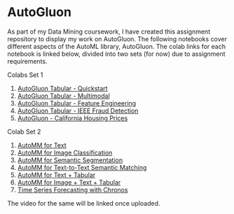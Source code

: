 # AutoGluon
As part of my Data Mining coursework, I have created this assignment repository to display my work on AutoGluon. The following notebooks cover different aspects of the AutoML library, AutoGluon. The colab links for each notebook is linked below, divided into two sets (for now) due to assignment requirements.

Colabs Set 1
1. [AutoGluon Tabular - Quickstart](https://colab.research.google.com/drive/1TVKsBkBA9_iSWnuRYvYtais_AdVsIx08?usp=sharing)
2. [AutoGluon Tabular - Multimodal](https://colab.research.google.com/drive/1Zn6MOTwVUmDnuF6mb2muyviloDs5NLeM?usp=sharing)
3. [AutoGluon Tabular - Feature Engineering](https://colab.research.google.com/drive/1qbvvnowApkdLPfrXgKkqsbuB6VEimVTF?usp=sharing)
4. [AutoGluon Tabular - IEEE Fraud Detection](https://colab.research.google.com/drive/1zL8dgkMT2b36slhegCsT2DpBADOx_CBJ?usp=sharing)
5. [AutoGluon - California Housing Prices](https://colab.research.google.com/drive/1PiuLXVloXECW1XA4VypEIRTk8OYt0edo?usp=sharing)

Colab Set 2
1. [AutoMM for Text](https://colab.research.google.com/drive/1koThWyJsF6K4-hwYXJGTLSJVeLfy0V8d?usp=sharing)
2. [AutoMM for Image Classification](https://colab.research.google.com/drive/17oFoo8u-JwC0QhlpgRsBng177FjV8pPJ?usp=sharing)
3. [AutoMM for Semantic Segmentation](https://colab.research.google.com/drive/1VfGYumO-gdPGJxKATRf32nv_5wLT4e2Z?usp=sharing)
4. [AutoMM for Text-to-Text Semantic Matching](https://colab.research.google.com/drive/12VCI_J0Kbb6jeLW_RHV2dgfx8-mToCT7?usp=sharing)
5. [AutoMM for Text + Tabular](https://colab.research.google.com/drive/10fhuwiyfltgAHdIbxWtKvKt7F-Op6uuq?usp=sharing)
6. [AutoMM for Image + Text + Tabular](https://colab.research.google.com/drive/1L6EwpDEnGooaZSMccjrCIELGzBfHFV-m?usp=sharing)
7. [Time Series Forecasting with Chronos](https://colab.research.google.com/drive/1jAgUP1ZLBtNfSNw_l_7iHfb_hZuY7Aan?usp=sharing)

The video for the same will be linked once uploaded.